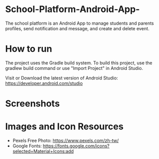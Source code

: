# School-Platform-Android-App-
The school platform is an Android App to manage students and parents profiles, send notification and message, and create and delete event.

# How to run

The project uses the Gradle build system. To build this project, use the gradlew build command or use "Import Project" in Android Studio.

Visit or Download the latest version of Android Studio: https://developer.android.com/studio

# Screenshots


# Images and Icon Resources

* Pexels Free Photo: https://www.pexels.com/zh-tw/
* Google Fonts: https://fonts.google.com/icons?selected=Material+Icons:add
